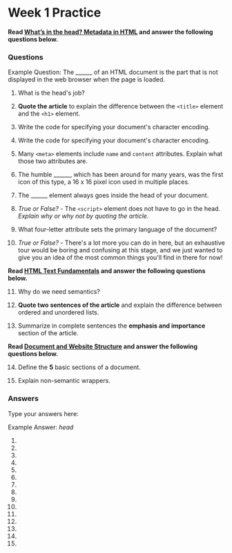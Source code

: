 # Week 1 Practice

**Read [What’s in the head? Metadata in HTML](https://developer.mozilla.org/en-US/docs/Learn/HTML/Introduction_to_HTML/The_head_metadata_in_HTML) and answer the following questions below.**

### Questions

Example Question: The ______ of an HTML document is the part that is not displayed in the web browser when the page is loaded. 

1. What is the head's job?

2. **Quote the article** to explain the difference between the `<title>` element and the `<h1>` element. 

3. Write the code for specifying your document's character encoding.

4. Write the code for specifying your document's character encoding.

5. Many `<meta>` elements include `name` and `content` attributes. Explain what those two attributes are.

6. The humble ______, which has been around for many years, was the first icon of this type, a 16 x 16 pixel icon used in multiple places.

7. The ______ element always goes inside the head of your document.

8. *True or False?* - The `<script>` element does not have to go in the head. *Explain why or why not by quoting the article.*

9. What four-letter attribute sets the primary language of the document?

10. *True or False?* - There's a lot more you can do in here, but an exhaustive tour would be boring and confusing at this stage, and we just wanted to give you an idea of the most common things you'll find in there for now!

**Read [HTML Text Fundamentals](https://developer.mozilla.org/en-US/docs/Learn/HTML/Introduction_to_HTML/HTML_text_fundamentals) and answer the following questions below.**

11. Why do we need semantics?

12. **Quote two sentences of the article** and explain the difference between ordered and unordered lists.

13. Summarize in complete sentences the **emphasis and importance** section of the article.

**Read [Document and Website Structure](https://developer.mozilla.org/en-US/docs/Learn/HTML/Introduction_to_HTML/Document_and_website_structure) and answer the following questions below.**

14. Define the **5** basic sections of a document.

15. Explain non-semantic wrappers.

### Answers
Type your answers here:

Example Answer: *head*

1. 

2. 

3. 

4. 

5. 

6. 

7. 

8. 

9. 

10. 

11. 

12. 

13. 

14. 

15. 

